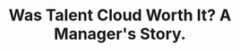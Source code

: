 ---
title: "Was Talent Cloud Worth It? A Manager's Story."
layout: post
lang: en
lang-ref: 206-manager-story
section: 2
category: 
  - hiring
hero:
  image:
    src: 2.6-tx-heading.jpg.
    alt: A photo of an open book sitting on a bed of leaves, surrounded by every day objects like a pair of glasses and a watch.
blocks:
  - When one hiring manager was asked by her department to use Talent Cloud for a selection process, she wasn’t exactly eager to try a new platform for her hiring needs. “At first I was like, ugh...another one?” That feeling is understandable - selection processes aren’t always easy for managers and can feel daunting. Managers are also often tasked with trying experimental new innovation initiatives, and sometimes they don’t have a lot of free time and energy to be test subjects themselves.
  - The hiring manager trudged ahead and worked with Talent Cloud to get the process started. She put her effort into learning how to use the platform, reaching out whenever she had questions or needed assistance. “I appreciated the support I received from the Talent Cloud team,” she remembers. “But when Covid-19 hit it took away some resources, and that was difficult.” Even with the pandemic hitting in the middle of her selection process, she remained committed to her goal of finding high-quality candidates and pushed forward.
  - Her efforts were not in vain. The manager’s poster garnered 56 applications, and after all rounds of assessment were completed she was left with a pool of 14 qualified candidates. Considering most processes end up with a fraction of that ratio of fully qualified candidates, hers is an incredible success story. “We had openings for and brought on four people out of the pool of qualified candidates. Managers are still pulling from that pool!”
  - type: pullquote
    content: "\"[The hires] have brought diverse perspectives to the team. We got a good group. They're the right fit - the process worked.\""
  - When asked if each of the employees hired from her process were a good fit with their new team’s culture, she said they’ve all integrated well. She also appreciates the positive contributions the new hires have made to their team. “The people who came in, they come from different areas, and they’ve brought diverse perspectives to the team. We got a good group. They’re the right fit - the process worked.”
  - Thinking back on her experience, she said Talent Cloud was “a hidden gem” that she was glad to have used. “It took a little while to be convinced it was a good thing, but now that I look back and reflect on the whole experience, it was great!”
---